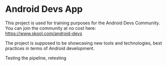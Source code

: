 # Android Devs App

This project is used for training purposes for the Android Devs Community.
You can join the community at no cost here: https://www.skool.com/android-devs

The project is supposed to be showcasing new tools and technologies, best practices in terms of Android development.

Testing the pipeline, retesting
